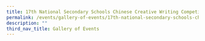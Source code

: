 ```yaml
---
title: 17th National Secondary Schools Chinese Creative Writing Competition 2019
permalink: /events/gallery-of-events/17th-national-secondary-schools-chinese-creative-writing-competition-2019/
description: ""
third_nav_title: Gallery of Events
---
```

